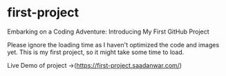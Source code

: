 # first-project
 Embarking on a Coding Adventure: Introducing My First GitHub Project 

Please ignore the loading time as I haven't optimized the code and images yet. This is my first project, so it might take some time to load.

Live Demo of project ->(https://first-project.saadanwar.com/)
